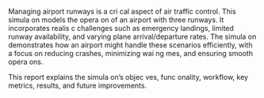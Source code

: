 Managing airport runways is a cri cal aspect of air traffic control. This 
simula on models the opera on of an airport with three runways. It 
incorporates realis c challenges such as emergency landings, limited runway 
availability, and varying plane arrival/departure rates. The simula on 
demonstrates how an airport might handle these scenarios efficiently, with a 
focus on reducing crashes, minimizing wai ng mes, and ensuring smooth 
opera ons. 
 
This report explains the simula on’s objec ves, func onality, workflow, key 
metrics, results, and future improvements.
